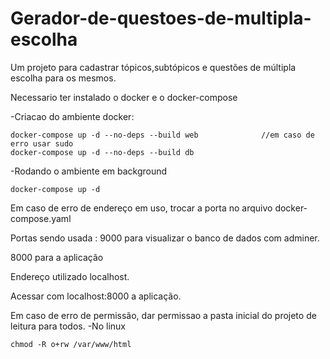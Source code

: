 # Gerador-de-questoes-de-multipla-escolha
Um projeto para cadastrar tópicos,subtópicos e questões de múltipla escolha para os mesmos.

Necessario ter instalado o docker e o docker-compose

-Criacao do ambiente docker:
	
	docker-compose up -d --no-deps --build web              //em caso de erro usar sudo
	docker-compose up -d --no-deps --build db

-Rodando o ambiente em background	
	
	docker-compose up -d

Em caso de erro de endereço em uso, trocar a porta no arquivo docker-compose.yaml

Portas sendo usada : 
9000 para visualizar o banco de dados com adminer.

8000 para a aplicação

Endereço utilizado localhost.

Acessar com localhost:8000 a aplicação.

Em caso de erro de permissão, dar permissao a pasta inicial do projeto de leitura para todos.
-No linux
	
	chmod -R o+rw /var/www/html


